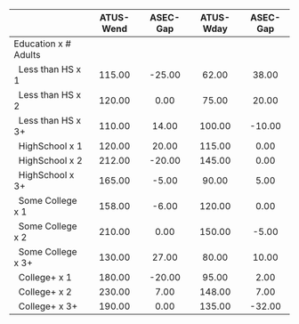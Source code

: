 
|                      |    ATUS-Wend |     ASEC-Gap |    ATUS-Wday |     ASEC-Gap |
| -------------------- | :----------: | :----------: | :----------: | :----------: |
| Education x # Adults |              |              |              |              |
| &nbsp;&nbsp;Less than HS x 1 |       115.00 |       -25.00 |        62.00 |        38.00 |
| &nbsp;&nbsp;Less than HS x 2 |       120.00 |         0.00 |        75.00 |        20.00 |
| &nbsp;&nbsp;Less than HS x 3+ |       110.00 |        14.00 |       100.00 |       -10.00 |
| &nbsp;&nbsp;HighSchool x 1 |       120.00 |        20.00 |       115.00 |         0.00 |
| &nbsp;&nbsp;HighSchool x 2 |       212.00 |       -20.00 |       145.00 |         0.00 |
| &nbsp;&nbsp;HighSchool x 3+ |       165.00 |        -5.00 |        90.00 |         5.00 |
| &nbsp;&nbsp;Some College x 1 |       158.00 |        -6.00 |       120.00 |         0.00 |
| &nbsp;&nbsp;Some College x 2 |       210.00 |         0.00 |       150.00 |        -5.00 |
| &nbsp;&nbsp;Some College x 3+ |       130.00 |        27.00 |        80.00 |        10.00 |
| &nbsp;&nbsp;College+ x 1 |       180.00 |       -20.00 |        95.00 |         2.00 |
| &nbsp;&nbsp;College+ x 2 |       230.00 |         7.00 |       148.00 |         7.00 |
| &nbsp;&nbsp;College+ x 3+ |       190.00 |         0.00 |       135.00 |       -32.00 |

